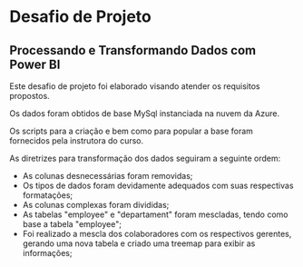 # Desafio de Projeto

## Processando e Transformando Dados com Power BI

Este desafio de projeto foi elaborado visando atender os requisitos propostos.

Os dados foram obtidos de base MySql instanciada na nuvem da Azure.

Os scripts para a criação e bem como para popular a base foram fornecidos pela instrutora do curso.

As diretrizes para transformação dos dados seguiram a seguinte ordem:

- As colunas desnecessárias foram removidas;
- Os tipos de dados foram devidamente adequados com suas respectivas formatações;
- As colunas complexas foram divididas;
- As tabelas "employee" e "departament" foram mescladas, tendo como base a tabela "employee";
- Foi realizado a mescla dos colaboradores com os respectivos gerentes, gerando uma nova tabela e criado uma treemap para exibir as informações;